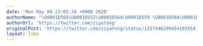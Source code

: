 ```yaml
---
date: 'Mon May 04 23:05:34 +0000 2020'
authorName: "\U0001D568\U0001D552\U0001D564\U0001D559 \U0001D56A\U0001D560\U0001D566\U0001D563 \U0001D559\U0001D552\U0001D55F\U0001D555\U0001D564 \U0001F9FC"
authorUrl: 'https://twitter.com/ziyatong'
originalPost: 'https://twitter.com/ziyatong/status/1257446299454103554'
layout: like
---
```

